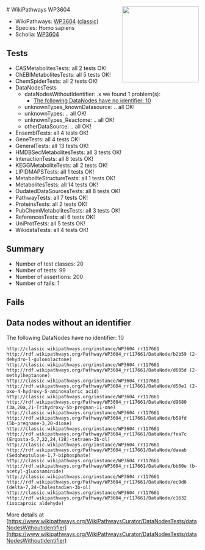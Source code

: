 <img style="float: right; width: 200px" src="https://upload.wikimedia.org/wikipedia/commons/thumb/8/83/Wplogo_with_text_500.png/640px-Wplogo_with_text_500.png" />
# WikiPathways WP3604

* WikiPathways: [WP3604](https://wikipathways.org/pathways/WP3604) ([classic](https://classic.wikipathways.org/instance/WP3604))
* Species: Homo sapiens
* Scholia: [WP3604](https://scholia.toolforge.org/wikipathways/WP3604)
## Tests
* CASMetabolitesTests: all 2 tests OK!
* ChEBIMetabolitesTests: all 5 tests OK!
* ChemSpiderTests: all 2 tests OK!
* DataNodesTests
    * dataNodesWithoutIdentifier: .x we found 1 problem(s):
        * [The following DataNodes have no identifier: 10](#8792c490)
    * unknownTypes_knownDatasource: .. all OK!
    * unknownTypes: .. all OK!
    * unknownTypes_Reactome: .. all OK!
    * otherDataSource: .. all OK!
* EnsemblTests: all 4 tests OK!
* GeneTests: all 4 tests OK!
* GeneralTests: all 13 tests OK!
* HMDBSecMetabolitesTests: all 3 tests OK!
* InteractionTests: all 8 tests OK!
* KEGGMetaboliteTests: all 2 tests OK!
* LIPIDMAPSTests: all 1 tests OK!
* MetaboliteStructureTests: all 1 tests OK!
* MetabolitesTests: all 14 tests OK!
* OudatedDataSourcesTests: all 8 tests OK!
* PathwayTests: all 7 tests OK!
* ProteinsTests: all 2 tests OK!
* PubChemMetabolitesTests: all 3 tests OK!
* ReferencesTests: all 6 tests OK!
* UniProtTests: all 5 tests OK!
* WikidataTests: all 4 tests OK!


## Summary

* Number of test classes: 20
* Number of tests: 99
* Number of assertions: 200
* Number of fails: 1

## Fails

<a name="8792c490" />

## Data nodes without an identifier

The following DataNodes have no identifier: 10
```
http://classic.wikipathways.org/instance/WP3604_rr117661 http://rdf.wikipathways.org/Pathway/WP3604_rr117661/DataNode/b2b59 (2-dehydro-l-gulonolactone)
http://classic.wikipathways.org/instance/WP3604_rr117661 http://rdf.wikipathways.org/Pathway/WP3604_rr117661/DataNode/d605d (2-methylheptanone)
http://classic.wikipathways.org/instance/WP3604_rr117661 http://rdf.wikipathways.org/Pathway/WP3604_rr117661/DataNode/d50e1 (2-oxo-4-hydroxy-5-aminovaleric acid)
http://classic.wikipathways.org/instance/WP3604_rr117661 http://rdf.wikipathways.org/Pathway/WP3604_rr117661/DataNode/d9680 (3a,20a,21-Trihydroxy-5b-pregnan-11-one)
http://classic.wikipathways.org/instance/WP3604_rr117661 http://rdf.wikipathways.org/Pathway/WP3604_rr117661/DataNode/b58fd (5b-pregnane-3,20-dione)
http://classic.wikipathways.org/instance/WP3604_rr117661 http://rdf.wikipathways.org/Pathway/WP3604_rr117661/DataNode/fea7c (Ergosta-5,7,22,24,(28)-tetraen-3b-ol)
http://classic.wikipathways.org/instance/WP3604_rr117661 http://rdf.wikipathways.org/Pathway/WP3604_rr117661/DataNode/daeab (Sedoheptulose-1,7-biphosphate)
http://classic.wikipathways.org/instance/WP3604_rr117661 http://rdf.wikipathways.org/Pathway/WP3604_rr117661/DataNode/bb60e (b-acetyl-glucosaminide)
http://classic.wikipathways.org/instance/WP3604_rr117661 http://rdf.wikipathways.org/Pathway/WP3604_rr117661/DataNode/ec9d6 (delta-7,24-Cholestadien-3b-ol)
http://classic.wikipathways.org/instance/WP3604_rr117661 http://rdf.wikipathways.org/Pathway/WP3604_rr117661/DataNode/c1632 (isocaproic aldehyde)
```

More details at [https://www.wikipathways.org/WikiPathwaysCurator/DataNodesTests/dataNodesWithoutIdentifier](https://www.wikipathways.org/WikiPathwaysCurator/DataNodesTests/dataNodesWithoutIdentifier)

